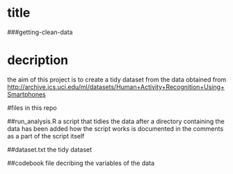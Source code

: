 # title
###getting-clean-data

# decription
the aim of this project is to create a tidy dataset from the data obtained from
http://archive.ics.uci.edu/ml/datasets/Human+Activity+Recognition+Using+Smartphones

#files in this repo

##run_analysis.R
a script that tidies the data after a directory containing the data has been added
how the script works is documented in the comments as a part of the script itself

##dataset.txt
the tidy dataset

##codebook
file decribing the variables of the data
